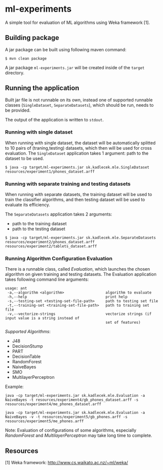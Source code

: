 # ml-experiments

A simple tool for evaluation of ML algorithms using Weka framework [1]. 

## Building package

A jar package can be built using following maven command:

```
$ mvn clean package
``` 
A jar package `ml-experiments.jar` will be created inside of the `target` directory.
## Running the application 

Built jar file is not runnable on its own, instead one 
of supported runnable classes (`SingleDataset`, `SeparateDatasets`), which should be run, needs to be provided.

The output of the application is written to `stdout`.

### Running with single dataset
When running with single dataset, the dataset will be automatically splitted to 10 pairs of (traning,testing) datasets, 
which then will be used for cross evaluation. 
The `SingleDataset` application takes 1 argument: path to the dataset to be used.  

```
$ java -cp target/ml-experiments.jar sk.kadlecek.mle.SingleDataset resources/experiment1/phones_dataset.arff 
```

### Running with separate training and testing datasets 
When running with separate datasets, the training dataset will be used 
to train the classifier algorithms, and then testing dataset will be used to 
evaluate its efficiency. 

The `SeparateDatasets` application takes 2 arguments: 
+ path to the training dataset
+ path to the testing dataset
 
```
$ java -cp target/ml-experiments.jar sk.kadlecek.mle.SeparateDatasets resources/experiment2/phones_dataset.arff resources/experiment2/tablets_dataset.arff
```

### Running Algorithm Configuration Evaluation

There is a runnable class, called *Evaluation*, which launches the chosen algorithm on given training and testing datasets.
The Evaluation application takes following command line arguments:

```
usage: ant
 -a,--algorithm <algorithm>                   algorithm to evaluate 
 -h,--help                                    print help
 -s,--testing-set <testing-set-file-path>     path to testing set file
 -t,--training-set <training-set-file-path>   path to training set file
 -v,--vectorize-strings                       vectorize strings (if input value is a string instead of
                                              set of features)
```


*Supported Algorithms*:

+ J48
+ DecisionStump
+ PART
+ DecisionTable
+ RandomForest
+ NaiveBayes
+ SMO
+ MultilayerPerceptron

Example:

```
java -cp target/ml-experiments.jar sk.kadlecek.mle.Evaluation -a NaiveBayes -t resources/experiment4/gb_phones_dataset.arff -s resources/experiment4/me_phones_dataset.arff 
```

```
java -cp target/ml-experiments.jar sk.kadlecek.mle.Evaluation -a NaiveBayes -v -t resources/experiment5/gb_phones.arff -s resources/experiment5/me_phones.arff 
```

Note: Evaluation of configurations of some algorithms, especially *RandomForest* and *MultilayerPerceptron* may take long time to complete.

## Resources

[1] Weka framework: http://www.cs.waikato.ac.nz/~ml/weka/